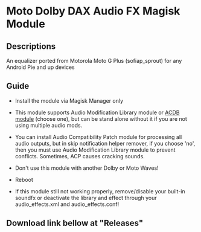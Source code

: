 # Moto Dolby DAX Audio FX Magisk Module

## Descriptions
An equalizer ported from Motorola Moto G Plus (sofiap_sprout) for any Android Pie and up devices

## Guide
- Install the module via Magisk Manager only

- This module supports Audio Modification Library module or [ACDB module](https://t.me/viperatmos) (choose one), but can be stand alone without it if you are not using multiple audio mods.

- You can install Audio Compatibility Patch module for processing all audio outputs, but in skip notification helper remover, if you choose 'no', then you must use Audio Modification Library module to prevent conflicts. Sometimes, ACP causes cracking sounds.

- Don't use this module with another Dolby or Moto Waves!

- Reboot

- If this module still not working properly, remove/disable your built-in soundfx or deactivate the library and effect through your audio_effects.xml and audio_effects.conf!

## Download link bellow at "Releases"
